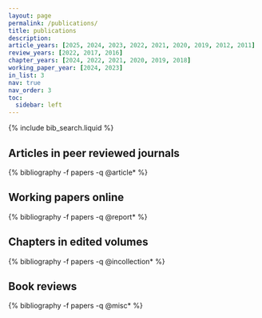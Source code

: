 ```yaml
---
layout: page
permalink: /publications/
title: publications
description:
article_years: [2025, 2024, 2023, 2022, 2021, 2020, 2019, 2012, 2011]
review_years: [2022, 2017, 2016]
chapter_years: [2024, 2022, 2021, 2020, 2019, 2018]
working_paper_year: [2024, 2023]
in_list: 3
nav: true
nav_order: 3
toc:
  sidebar: left
---
```


{% include bib_search.liquid %}

## Articles in peer reviewed journals

<div class="publications">
{% bibliography -f papers -q @article* %}
</div>

## Working papers online

<div class="publications">
{% bibliography -f papers -q @report* %}
</div>

## Chapters in edited volumes

<div class="publications">
{% bibliography -f papers -q @incollection* %}
</div>

## Book reviews

<div class="publications">
{% bibliography -f papers -q @misc* %}
</div>
